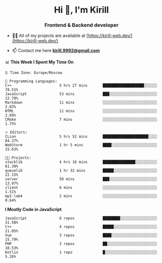 <h1 align="center">Hi 👋, I'm Kirill</h1>
<h3 align="center">Frontend & Backend developer</h3>

- 👨‍💻 All of my projects are available at [https://kirill-web.dev/](https://kirill-web.dev/)

- 📫 Contact me here **kirill.9992@gmail.com**











<!--START_SECTION:waka-->
📊 **This Week I Spent My Time On** 

```text
⌚︎ Time Zone: Europe/Moscow

💬 Programming Languages: 
C++                      5 hrs 27 mins       ███████████████████░░░░░░   78.51% 
JavaScript               53 mins             ███░░░░░░░░░░░░░░░░░░░░░░   12.78% 
Markdown                 11 mins             ░░░░░░░░░░░░░░░░░░░░░░░░░   2.83% 
HTML                     11 mins             ░░░░░░░░░░░░░░░░░░░░░░░░░   2.69% 
CMake                    7 mins              ░░░░░░░░░░░░░░░░░░░░░░░░░   1.75%

🔥 Editors: 
CLion                    5 hrs 52 mins       █████████████████████░░░░   84.37% 
WebStorm                 1 hr 5 mins         ████░░░░░░░░░░░░░░░░░░░░░   15.63%

🐱‍💻 Projects: 
stacklib                 4 hrs 16 mins       ███████████████░░░░░░░░░░   61.39% 
queuelib                 1 hr 32 mins        █████░░░░░░░░░░░░░░░░░░░░   22.15% 
server                   58 mins             ███░░░░░░░░░░░░░░░░░░░░░░   13.97% 
client                   6 mins              ░░░░░░░░░░░░░░░░░░░░░░░░░   1.51% 
mp2-lab4                 2 mins              ░░░░░░░░░░░░░░░░░░░░░░░░░   0.64%

```

**I Mostly Code in JavaScript** 

```text
JavaScript               6 repos             ████████░░░░░░░░░░░░░░░░░   31.58% 
C++                      4 repos             █████░░░░░░░░░░░░░░░░░░░░   21.05% 
Vue                      3 repos             ████░░░░░░░░░░░░░░░░░░░░░   15.79% 
PHP                      2 repos             ██░░░░░░░░░░░░░░░░░░░░░░░   10.53% 
Kotlin                   1 repo              █░░░░░░░░░░░░░░░░░░░░░░░░   5.26%

```



<!--END_SECTION:waka-->
